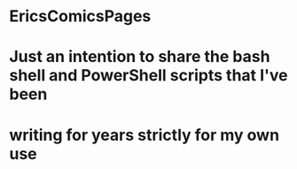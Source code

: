 # EricsComicsPages
#
# Just an intention to share the bash shell and PowerShell scripts that I've been
# writing for years strictly for my own use
#
